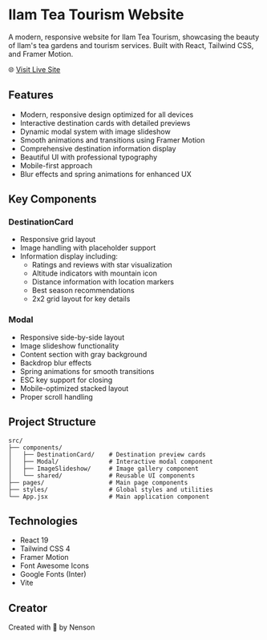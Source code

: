 # Ilam Tea Tourism Website

A modern, responsive website for Ilam Tea Tourism, showcasing the beauty of Ilam's tea gardens and tourism services. Built with React, Tailwind CSS, and Framer Motion.

🌐 [Visit Live Site](https://github.com/nenson7/tourism)

## Features

- Modern, responsive design optimized for all devices
- Interactive destination cards with detailed previews
- Dynamic modal system with image slideshow
- Smooth animations and transitions using Framer Motion
- Comprehensive destination information display
- Beautiful UI with professional typography
- Mobile-first approach
- Blur effects and spring animations for enhanced UX

## Key Components

### DestinationCard
- Responsive grid layout
- Image handling with placeholder support
- Information display including:
  - Ratings and reviews with star visualization
  - Altitude indicators with mountain icon
  - Distance information with location markers
  - Best season recommendations
  - 2x2 grid layout for key details

### Modal
- Responsive side-by-side layout
- Image slideshow functionality
- Content section with gray background
- Backdrop blur effects
- Spring animations for smooth transitions
- ESC key support for closing
- Mobile-optimized stacked layout
- Proper scroll handling

## Project Structure
```
src/
├── components/
│   ├── DestinationCard/    # Destination preview cards
│   ├── Modal/              # Interactive modal component
│   ├── ImageSlideshow/     # Image gallery component
│   └── shared/             # Reusable UI components
├── pages/                  # Main page components
├── styles/                 # Global styles and utilities
└── App.jsx                 # Main application component
```

## Technologies

- React 19
- Tailwind CSS 4
- Framer Motion
- Font Awesome Icons
- Google Fonts (Inter)
- Vite

## Creator

Created with 💚 by Nenson
